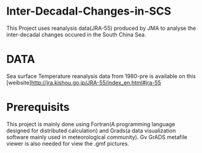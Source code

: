 # Inter-Decadal-Changes-in-SCS

This Project uses reanalysis data(JRA-55) produced by JMA to analyse the inter-decadal changes occured in the South China Sea. 


# DATA
Sea surface Temperature reanalysis data from 1980-pre is available on this [weibsite]http://jra.kishou.go.jp/JRA-55/index_en.html#jra-55

# Prerequisits 
This project is mainly done using Fortran(A programming language designed for distributed calculation) and Grads(a data visualization software mainly used in meteorological community). Gv GrADS metafile viewer is also needed for view the .gmf pictures.



